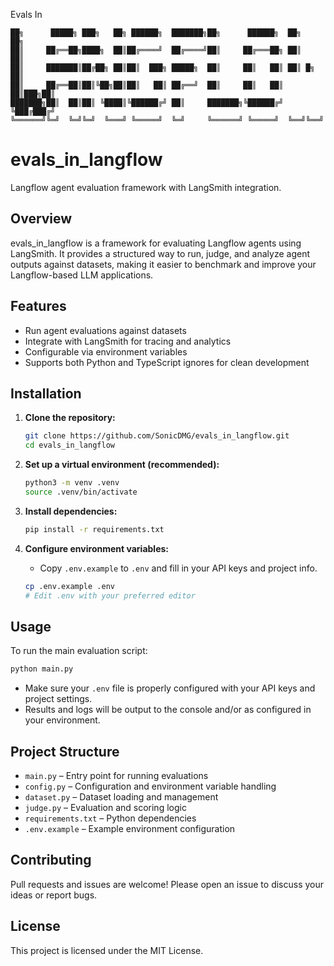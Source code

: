 Evals In
```
██╗      █████╗ ███╗   ██╗ ██████╗  ███████╗██╗      ██████╗  ██╗    ██╗
██║     ██╔══██╗████╗  ██║██╔════╝  ██╔════╝██║     ██╔═══██╗ ██║    ██║
██║     ███████║██╔██╗ ██║██║  ███╗ █████╗  ██║     ██║   ██║ ██║ █╗ ██║
██║     ██╔══██║██║╚██╗██║██║   ██║ ██╔══╝  ██║     ██║   ██║ ██║███╗██║
███████╗██║  ██║██║ ╚████║╚██████╔╝ ██║     ███████╗╚██████╔╝ ╚███╔███╔╝
╚══════╝╚═╝  ╚═╝╚═╝  ╚═══╝ ╚═════╝  ╚═╝     ╚══════╝ ╚═════╝  ╚══╝╚══╝
```

# evals_in_langflow

Langflow agent evaluation framework with LangSmith integration.

## Overview

evals_in_langflow is a framework for evaluating Langflow agents using LangSmith. It provides a structured way to run, judge, and analyze agent outputs against datasets, making it easier to benchmark and improve your Langflow-based LLM applications.

## Features
- Run agent evaluations against datasets
- Integrate with LangSmith for tracing and analytics
- Configurable via environment variables
- Supports both Python and TypeScript ignores for clean development

## Installation

1. **Clone the repository:**
   ```bash
   git clone https://github.com/SonicDMG/evals_in_langflow.git
   cd evals_in_langflow
   ```

2. **Set up a virtual environment (recommended):**
   ```bash
   python3 -m venv .venv
   source .venv/bin/activate
   ```

3. **Install dependencies:**
   ```bash
   pip install -r requirements.txt
   ```

4. **Configure environment variables:**
   - Copy `.env.example` to `.env` and fill in your API keys and project info.
   ```bash
   cp .env.example .env
   # Edit .env with your preferred editor
   ```

## Usage

To run the main evaluation script:
```bash
python main.py
```

- Make sure your `.env` file is properly configured with your API keys and project settings.
- Results and logs will be output to the console and/or as configured in your environment.

## Project Structure
- `main.py` – Entry point for running evaluations
- `config.py` – Configuration and environment variable handling
- `dataset.py` – Dataset loading and management
- `judge.py` – Evaluation and scoring logic
- `requirements.txt` – Python dependencies
- `.env.example` – Example environment configuration

## Contributing
Pull requests and issues are welcome! Please open an issue to discuss your ideas or report bugs.

## License
This project is licensed under the MIT License.
